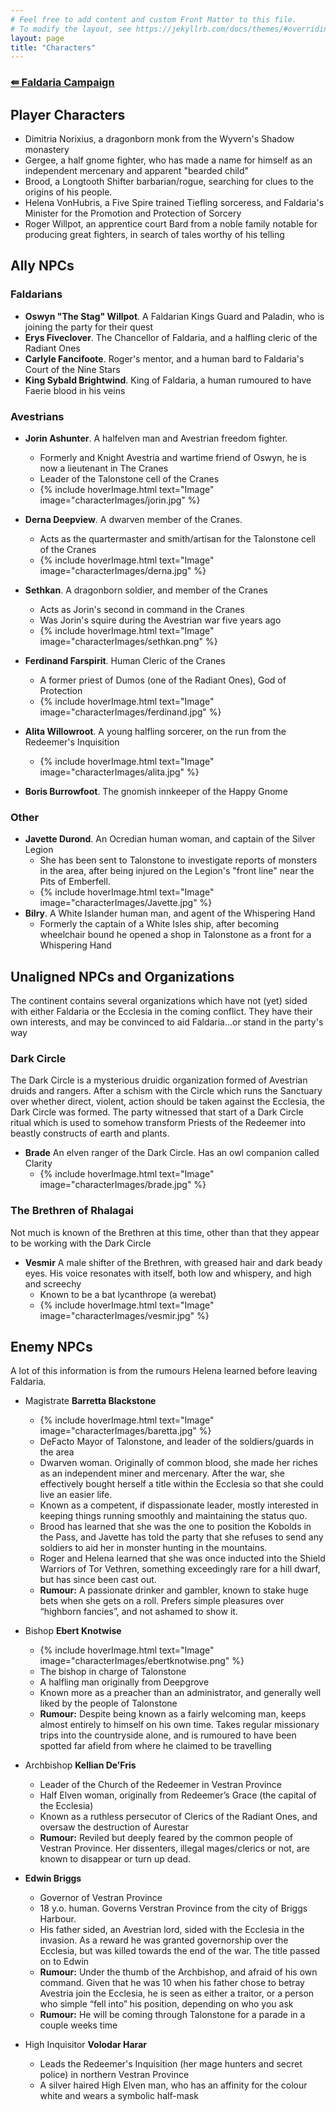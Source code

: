 ```yaml
---
# Feel free to add content and custom Front Matter to this file.
# To modify the layout, see https://jekyllrb.com/docs/themes/#overriding-theme-default
layout: page
title: "Characters"
---
```

### [&#8666; Faldaria Campaign](index.html)

## Player Characters
- Dimitria Norixius, a dragonborn monk from the Wyvern's Shadow monastery
- Gergee, a half gnome fighter, who has made a name for himself as an independent mercenary and apparent "bearded child"
- Brood, a Longtooth Shifter barbarian/rogue, searching for clues to the origins of his people.
- Helena VonHubris, a Five Spire trained Tiefling sorceress, and Faldaria's Minister for the Promotion and Protection of Sorcery
- Roger Willpot, an apprentice court Bard from a noble family notable for producing great fighters, in search of tales worthy of his telling


## Ally NPCs

### Faldarians
- **Oswyn "The Stag" Willpot**. A Faldarian Kings Guard and Paladin, who is joining the party for their quest
- **Erys Fiveclover**. The Chancellor of Faldaria, and a halfling cleric of the Radiant Ones
- **Carlyle Fancifoote**. Roger's mentor, and a human bard to Faldaria's Court of the Nine Stars
- **King Sybald Brightwind**. King of Faldaria, a human rumoured to have Faerie blood in his veins

### Avestrians

 - **Jorin Ashunter**. A halfelven man and Avestrian freedom fighter.
    - Formerly and Knight Avestria and wartime friend of Oswyn, he is now a lieutenant in The Cranes
    - Leader of the Talonstone cell of the Cranes
    - {% include hoverImage.html text="Image" image="characterImages/jorin.jpg" %}
 - **Derna Deepview**. A dwarven member of the Cranes.
    -  Acts as the quartermaster and smith/artisan for the Talonstone cell of the Cranes
    - {% include hoverImage.html text="Image" image="characterImages/derna.jpg" %}
 - **Sethkan**. A dragonborn soldier, and member of the Cranes
    -  Acts as Jorin's second in command in the Cranes
    -  Was Jorin's squire during the Avestrian war five years ago
    - {% include hoverImage.html text="Image" image="characterImages/sethkan.png" %}
 - **Ferdinand Farspirit**. Human Cleric of the Cranes
    -  A former priest of Dumos (one of the Radiant Ones), God of Protection
    - {% include hoverImage.html text="Image" image="characterImages/ferdinand.jpg" %}

 - **Alita Willowroot**. A young halfling sorcerer, on the run from the Redeemer's Inquisition
    - {% include hoverImage.html text="Image" image="characterImages/alita.jpg" %}
   
 - **Boris Burrowfoot**. The gnomish innkeeper of the Happy Gnome


### Other
 - **Javette Durond**. An Ocredian human woman, and captain of the Silver Legion
    - She has been sent to Talonstone to investigate reports of monsters in the area, after being injured on the Legion's "front line" near the Pits of Emberfell.
    - {% include hoverImage.html text="Image" image="characterImages/Javette.jpg" %}
 - **Bilry**. A White Islander human man, and agent of the Whispering Hand
    - Formerly the captain of a White Isles ship, after becoming wheelchair bound he opened a shop in Talonstone as a front for a Whispering Hand 


## Unaligned NPCs and Organizations
The continent contains several organizations which have not (yet) sided with either Faldaria or the Ecclesia in the coming conflict. They have their own interests, and may be convinced to aid Faldaria...or stand in the party's way

### Dark Circle
The Dark Circle is a mysterious druidic organization formed of Avestrian druids and rangers. After a schism with the Circle which runs the Sanctuary over whether direct, violent, action should be taken against the Ecclesia, the Dark Circle was formed.
The party witnessed that start of a Dark Circle ritual which is used to somehow transform Priests of the Redeemer into beastly constructs of earth and plants.
 - **Brade** An elven ranger of the Dark Circle. Has an owl companion called Clarity
   - {% include hoverImage.html text="Image" image="characterImages/brade.jpg" %}

### The Brethren of Rhalagai
Not much is known of the Brethren at this time, other than that they appear to be working with the Dark Circle
 - **Vesmir** A male shifter of the Brethren, with greased hair and dark beady eyes. His voice resonates with itself, both low and whispery, and high and screechy
    - Known to be a bat lycanthrope (a werebat)
    - {% include hoverImage.html text="Image" image="characterImages/vesmir.jpg" %}


## Enemy NPCs

A lot of this information is from the rumours Helena learned before leaving Faldaria.

- Magistrate **Barretta Blackstone**
    - {% include hoverImage.html text="Image" image="characterImages/baretta.jpg" %}
    - DeFacto Mayor of Talonstone, and leader of the soldiers/guards in the area
    - Dwarven woman. Originally of common blood, she made her riches as an independent miner and mercenary. After the war, she effectively bought herself a title within the Ecclesia so that she could live an easier life.
    - Known as a competent, if dispassionate leader, mostly interested in keeping things running smoothly and maintaining the status quo.
    - Brood has learned that she was the one to position the Kobolds in the Pass, and Javette has told the party that she refuses to send any soldiers to aid her in monster hunting in the mountains.
    - Roger and Helena learned that she was once inducted into the Shield Warriors of Tor Vethren, something exceedingly rare for a hill dwarf, but has since been cast out.
    - **Rumour:** A passionate drinker and gambler, known to stake huge bets when she gets on a roll. Prefers simple pleasures over “highborn fancies”, and not ashamed to show it.

 - Bishop **Ebert Knotwise**
    - {% include hoverImage.html text="Image" image="characterImages/ebertknotwise.png" %}
    - The bishop in charge of Talonstone
    - A halfling man originally from Deepgrove
    - Known more as a preacher than an administrator, and generally well liked by the people of Talonstone
    - **Rumour:** Despite being known as a fairly welcoming man, keeps almost entirely to himself on his own time. Takes regular missionary trips into the countryside alone, and is rumoured to have been spotted far afield from where he claimed to be travelling

 - Archbishop **Kellian De’Fris**
    -  Leader of the Church of the Redeemer in Vestran Province
    -  Half Elven woman, originally from Redeemer’s Grace (the capital of the Ecclesia)
    - Known as a ruthless persecutor of Clerics of the Radiant Ones, and oversaw the destruction of Aurestar
    - **Rumour:** Reviled but deeply feared by the common people of Vestran Province. Her dissenters, illegal mages/clerics or not, are known to disappear or turn up dead.

- **Edwin Briggs**
  -  Governor of Vestran Province
  -  18 y.o. human. Governs Verstran Province from the city of Briggs Harbour.
  - His father sided, an Avestrian lord, sided with the Ecclesia in the invasion. As a reward he was granted governorship over the Ecclesia, but was killed towards the end of the war. The title passed on to Edwin
  - **Rumour:** Under the thumb of the Archbishop, and afraid of his own command. Given that he was 10 when his father chose to betray Avestria join the Ecclesia, he is seen as either a traitor, or a person who simple “fell into” his position, depending on who you ask
  - **Rumour:** He will be coming through Talonstone for a parade in a couple weeks time

- High Inquisitor **Volodar Harar**
  - Leads the Redeemer's Inquisition (her mage hunters and secret police) in northern Vestran Province
  -  A silver haired High Elven man, who has an affinity for the colour white and wears a symbolic half-mask
  
